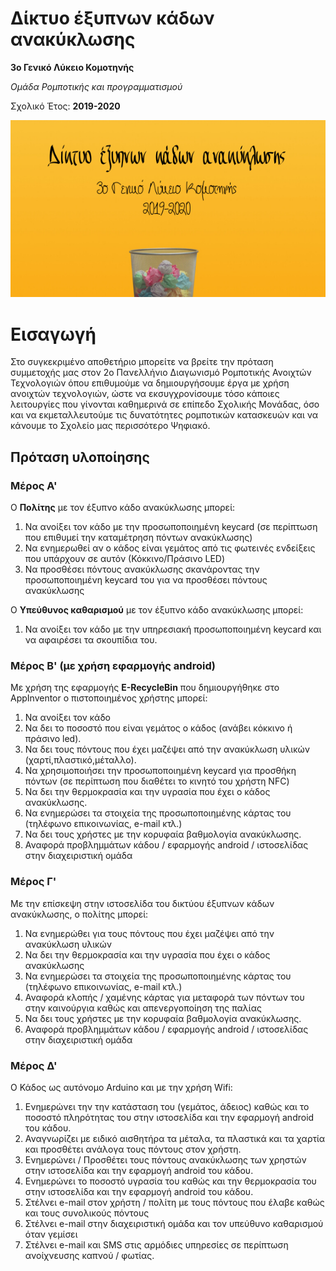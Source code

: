 # Δίκτυο έξυπνων κάδων ανακύκλωσης
**3ο Γενικό Λύκειο Κομοτηνής**

*Ομάδα Ρομποτικής και προγραμματισμού* 

Σχολικό Έτος: **2019-2020**

![Cat](https://github.com/3lykkomo-programming/RecycleBin/blob/master/docs/images/wallpaper.png)

# Εισαγωγή
Στο συγκεκριμένο αποθετήριο μπορείτε να βρείτε την πρόταση συμμετοχής μας στον 2ο Πανελλήνιο Διαγωνισμό Ρομποτικής Ανοιχτών Τεχνολογιών όπου επιθυμούμε να δημιουργήσουμε έργα με χρήση ανοιχτών τεχνολογιών, ώστε να εκσυγχρονίσουμε τόσο κάποιες λειτουργίες που γίνονται καθημερινά σε επίπεδο Σχολικής Μονάδας, όσο και να εκμεταλλευτούμε τις δυνατότητες ρομποτικών κατασκευών και να κάνουμε το Σχολείο μας περισσότερο Ψηφιακό.

## Πρόταση υλοποίησης
### Μέρος Α'
Ο **Πολίτης** με τον έξυπνο κάδο ανακύκλωσης μπορεί:

1. Να ανοίξει τον κάδο με την προσωποποιημένη keycard (σε περίπτωση που επιθυμεί την καταμέτρηση πόντων ανακύκλωσης)
2. Να ενημερωθεί αν ο κάδος είναι γεμάτος από τις φωτεινές ενδείξεις που υπάρχουν σε αυτόν (Κόκκινο/Πράσινο LED)
3. Να προσθέσει πόντους ανακύκλωσης σκανάροντας την προσωποποιημένη keycard του για να προσθέσει πόντους ανακύκλωσης

Ο **Υπεύθυνος καθαρισμού** με τον έξυπνο κάδο ανακύκλωσης μπορεί:

1. Να ανοίξει τον κάδο με την υπηρεσιακή προσωποποιημένη keycard και να αφαιρέσει τα σκουπίδια του.

### Μέρος Β' (με χρήση εφαρμογής android)
Με χρήση της εφαρμογής **E-RecycleBin** που δημιουργήθηκε στο AppInventor ο πιστοποιημένος χρήστης μπορεί:

1. Να ανοίξει τον κάδο
2. Να δει το ποσοστό που είναι γεμάτος ο κάδος (ανάβει κόκκινο ή πράσινο led).
3. Να δει τους πόντους που έχει μαζέψει από την ανακύκλωση υλικών (χαρτί,πλαστικό,μέταλλο).
4. Να χρησιμοποιήσει την προσωποποιημένη keycard για προσθήκη πόντων (σε περίπτωση που διαθέτει το κινητό του χρήστη NFC)
5. Να δει την θερμοκρασία και την υγρασία που έχει ο κάδος ανακύκλωσης.
6. Να ενημερώσει τα στοιχεία της προσωποποιημένης κάρτας του (τηλέφωνο επικοινωνίας, e-mail κτλ.)
7. Να δει τους χρήστες με την κορυφαία βαθμολογία ανακύκλωσης.
8. Αναφορά προβλημμάτων κάδου / εφαρμογής android / ιστοσελίδας στην διαχειριστική ομάδα

### Μέρος Γ'
Με την επίσκεψη στην ιστοσελίδα του δικτύου έξυπνων κάδων ανακύκλωσης, ο πολίτης μπορεί:

1. Να ενημερώθει για τους πόντους που έχει μαζέψει από την ανακύκλωση υλικών
2. Να δει την θερμοκρασία και την υγρασία που έχει ο κάδος ανακύκλωσης
3. Να ενημερώσει τα στοιχεία της προσωποποιημένης κάρτας του (τηλέφωνο επικοινωνίας, e-mail κτλ.)
4. Αναφορά κλοπής / χαμένης κάρτας για μεταφορά των πόντων του στην καινούργια καθώς και απενεργοποίηση της παλίας
5. Να δει τους χρήστες με την κορυφαία βαθμολογία ανακύκλωσης.
6. Αναφορά προβλημμάτων κάδου / εφαρμογής android / ιστοσελίδας στην διαχειριστική ομάδα

### Μέρος Δ' 
Ο Κάδος ως αυτόνομο Arduino και με την χρήση Wifi:

1. Ενημερώνει την την κατάσταση του (γεμάτος, άδειος) καθώς και το ποσοστό πληρότητας του στην ιστοσελίδα και την εφαρμογή android του κάδου.
2. Αναγνωρίζει με ειδικό αισθητήρα τα μέταλα, τα πλαστικά και τα χαρτία και προσθέτει ανάλογα τους πόντους στον χρήστη.
3. Ενημερώνει / Προσθέτει τους πόντους ανακύκλωσης των χρηστών στην ιστοσελίδα και την εφαρμογή android του κάδου.
4. Ενημερώνει το ποσοστό υγρασία του καθώς και την θερμοκρασία του στην ιστοσελίδα και την εφαρμογή android του κάδου.
5. Στέλνει e-mail στον χρήστη / πολίτη με τους πόντους που έλαβε καθώς και τους συνολικούς πόντους
6. Στέλνει e-mail στην διαχειριστική ομάδα και τον υπεύθυνο καθαρισμού όταν γεμίσει
7. Στέλνει e-mail και SMS στις αρμόδιες υπηρεσίες σε περίπτωση ανοίχνευσης καπνού / φωτίας.
